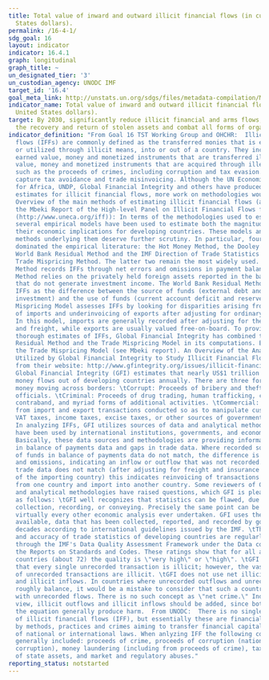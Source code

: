 ```yaml
---
title: Total value of inward and outward illicit financial flows (in current United
  States dollars).
permalink: /16-4-1/
sdg_goal: 16
layout: indicator
indicator: 16.4.1
graph: longitudinal
graph_title: ~
un_designated_tier: '3'
un_custodian_agency: UNODC IMF
target_id: '16.4'
goal_meta_link: http://unstats.un.org/sdgs/files/metadata-compilation/Metadata-Goal-16.pdf
indicator_name: Total value of inward and outward illicit financial flows (in current
  United States dollars).
target: By 2030, significantly reduce illicit financial and arms flows, strengthen
  the recovery and return of stolen assets and combat all forms of organized crime.
indicator_definition: "From Goal 16 TST Working Group and OHCHR:  Illicit financial
  flows (IFFs) are commonly defined as the transferred monies that is earned, transferred
  or utilized through illicit means, into or out of a country. They include legally
  earned value, money and monetized instruments that are transferred illicitly or
  value, money and monetized instruments that are acquired through illegal activities,
  such as the proceeds of crimes, including corruption and tax evasion. They can also
  capture tax avoidance and trade misinvoicing. Although the UN Economic Commission
  for Africa, UNDP, Global Financial Integrity and others have produced global country-by-country
  estimates for illicit financial flows, more work on methodologies would be required.
  Overview of the main methods of estimating illicit financial flows (adapted from
  the Mbeki Report of the High-level Panel on Illicit Financial Flows from Africa
  (http://www.uneca.org/iff)): In terms of the methodologies used to estimate IFFs,
  several empirical models have been used to estimate both the magnitude of IFFs and
  their economic implications for developing countries. These models and the analytic
  methods underlying them deserve further scrutiny. In particular, four methods have
  dominated the empirical literature: the Hot Money Method, the Dooley Method, the
  World Bank Residual Method and the IMF Direction of Trade Statistics (DOTS)'based
  Trade Mispricing Method. The latter two remain the most widely used. The Hot Money
  Method records IFFs through net errors and omissions in payment balances. The Dooley
  Method relies on the privately held foreign assets reported in the balance of payments
  that do not generate investment income. The World Bank Residual Method estimates
  IFFs as the difference between the source of funds (external debt and foreign direct
  investment) and the use of funds (current account deficit and reserves). The Trade
  Mispricing Model assesses IFFs by looking for disparities arising from overinvoicing
  of imports and underinvoicing of exports after adjusting for ordinary price differences.
  In this model, imports are generally recorded after adjusting for the cost of insurance
  and freight, while exports are usually valued free-on-board. To provide the most
  thorough estimates of IFFs, Global Financial Integrity has combined the World Bank
  Residual Method and the Trade Mispricing Model in its computations. ECA has used
  the Trade Mispricing Model (see Mbeki report). An Overview of the Analytical Methodologies
  Utilized by Global Financial Integrity to Study Illicit Financial Flows (adapted
  from their website: http://www.gfintegrity.org/issues/illicit-financial-flows-analytical-methodologies-utilizedglobal-financial-integrity/):
  Global Financial Integrity (GFI) estimates that nearly US$1 trillion of unrecorded
  money flows out of developing countries annually. There are three forms of unrecorded
  money moving across borders: \tCorrupt: Proceeds of bribery and theft by government
  officials. \tCriminal: Proceeds of drug trading, human trafficking, counterfeiting,
  contraband, and myriad forms of additional activities. \tCommercial: Proceeds arising
  from import and export transactions conducted so as to manipulate customs duties,
  VAT taxes, income taxes, excise taxes, or other sources of government revenues.
  In analyzing IFFs, GFI utilizes sources of data and analytical methodologies that
  have been used by international institutions, governments, and economists for decades.
  Basically, these data sources and methodologies are providing information on gaps'gaps
  in balance of payments data and gaps in trade data. Where recorded sources and uses
  of funds in balance of payments data do not match, the difference is net errors
  and omissions, indicating an inflow or outflow that was not recorded. Where bilateral
  trade data does not match (after adjusting for freight and insurance in the data
  of the importing country) this indicates reinvoicing of transactions between export
  from one country and import into another country. Some reviewers of GFI's data sources
  and analytical methodologies have raised questions, which GFI is pleased to address
  as follows: \tGFI well recognizes that statistics can be flawed, due to errors in
  collection, recording, or conveying. Precisely the same point can be made about
  virtually every other economic analysis ever undertaken. GFI uses the best data
  available, data that has been collected, reported, and recorded by governments for
  decades according to international guidelines issued by the IMF. \tThe reliability
  and accuracy of trade statistics of developing countries are regularly assessed
  through the IMF's Data Quality Assessment Framework under the Data component of
  the Reports on Standards and Codes. These ratings show that for all assessed developing
  countries (about 72) the quality is \"very high\" or \"high\". \tGFI does not suggest
  that every single unrecorded transaction is illicit; however, the vast majority
  of unrecorded transactions are illicit. \tGFI does not use net illicit outflows
  and illicit inflows. In countries where unrecorded outflows and unrecorded inflows
  roughly balance, it would be a mistake to consider that such a country has no problem
  with unrecorded flows. There is no such concept as \"net crime.\" Indeed, in GFI's
  view, illicit outflows and illicit inflows should be added, since both sides of
  the equation generally produce harm.  From UNODC:  There is no single, agreed definition
  of illicit financial flows (IFF), but essentially these are financial flows generated
  by methods, practices and crimes aiming to transfer financial capital in contravention
  of national or international laws. When anlyzing IFF the following components are
  generally included: proceeds of crime, proceeds of corruption (national or international
  corruption), money laundering (including from proceeds of crime), tax evasion, theft
  of state assets, and market and regulatory abuses."
reporting_status: notstarted
---
```


